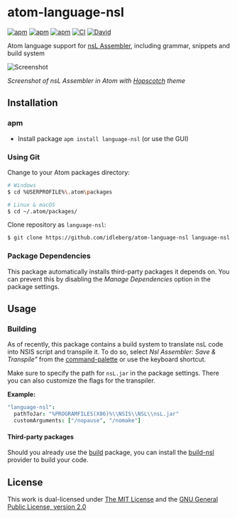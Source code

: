 # atom-language-nsl

[![apm](https://flat.badgen.net/apm/license/language-nsl)](https://atom.io/packages/language-nsl)
[![apm](https://flat.badgen.net/apm/v/language-nsl)](https://atom.io/packages/language-nsl)
[![apm](https://flat.badgen.net/apm/dl/language-nsl)](https://atom.io/packages/language-nsl)
[![CI](https://img.shields.io/github/workflow/status/idleberg/atom-language-nsl/CI?style=flat-square)](https://github.com/idleberg/atom-language-nsl/actions)
[![David](https://flat.badgen.net/david/dep/idleberg/atom-language-nsl)](https://david-dm.org/idleberg/atom-language-nsl)

Atom language support for [nsL Assembler](https://sourceforge.net/projects/nslassembler/), including grammar, snippets and build system

![Screenshot](https://raw.github.com/idleberg/atom-language-nsl/master/screenshot.png)

*Screenshot of nsL Assembler in Atom with [Hopscotch](https://atom.io/themes/hopscotch) theme*

## Installation

### apm

* Install package `apm install language-nsl` (or use the GUI)

### Using Git

Change to your Atom packages directory:

```bash
# Windows
$ cd %USERPROFILE%\.atom\packages

# Linux & macOS
$ cd ~/.atom/packages/
```

Clone repository as `language-nsl`:

```bash
$ git clone https://github.com/idleberg/atom-language-nsl language-nsl
```

### Package Dependencies

This package automatically installs third-party packages it depends on. You can prevent this by disabling the *Manage Dependencies* option in the package settings.

## Usage

### Building

As of recently, this package contains a build system to translate nsL code into NSIS script and transpile it. To do so, select *Nsl Assembler: Save & Transpile”* from the [command-palette](https://atom.io/docs/latest/getting-started-atom-basics#command-palette) or use the keyboard shortcut.

Make sure to specify the path for `nsL.jar` in the package settings. There you can also customize the flags for the transpiler.

**Example:**

```cson
"language-nsl":
  pathToJar: "%PROGRAMFILES(X86)%\\NSIS\\NSL\\nsL.jar"
  customArguments: ["/nopause", "/nomake"]
```

#### Third-party packages

Should you already use the [build](https://atom.io/packages/build) package, you can install the [build-nsl](https://atom.io/packages/build-nsl) provider to build your code.

## License

This work is dual-licensed under [The MIT License](https://opensource.org/licenses/MIT) and the [GNU General Public License, version 2.0](https://opensource.org/licenses/GPL-2.0)
